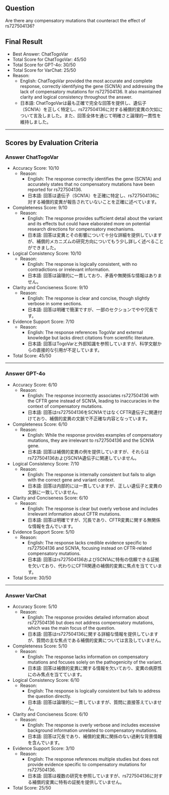 ## Question

Are there any compensatory mutations that counteract the effect of rs727504136?

## Final Result

- Best Answer: ChatTogoVar
- Total Score for ChatTogoVar: 45/50
- Total Score for GPT-4o: 30/50
- Total Score for VarChat: 25/50
- Reason:
  - English: ChatTogoVar provided the most accurate and complete response, correctly identifying the gene (SCN1A) and addressing the lack of compensatory mutations for rs727504136. It also maintained clarity and logical consistency throughout the answer.
  - 日本語: ChatTogoVarは最も正確で完全な回答を提供し、遺伝子（SCN1A）を正しく特定し、rs727504136に対する補償的変異の欠如について言及しました。また、回答全体を通じて明確さと論理的一貫性を維持しました。

---

## Scores by Evaluation Criteria

### Answer ChatTogoVar
- Accuracy Score: 10/10
  - Reason: 
    - English: The response correctly identifies the gene (SCN1A) and accurately states that no compensatory mutations have been reported for rs727504136.
    - 日本語: 回答は遺伝子（SCN1A）を正確に特定し、rs727504136に対する補償的変異が報告されていないことを正確に述べています。
- Completeness Score: 9/10
  - Reason: 
    - English: The response provides sufficient detail about the variant and its effects but could have elaborated more on potential research directions for compensatory mechanisms.
    - 日本語: 回答は変異とその影響について十分な詳細を提供していますが、補償的メカニズムの研究方向についてもう少し詳しく述べることができました。
- Logical Consistency Score: 10/10
  - Reason: 
    - English: The response is logically consistent, with no contradictions or irrelevant information.
    - 日本語: 回答は論理的に一貫しており、矛盾や無関係な情報はありません。
- Clarity and Conciseness Score: 9/10
  - Reason: 
    - English: The response is clear and concise, though slightly verbose in some sections.
    - 日本語: 回答は明確で簡潔ですが、一部のセクションでやや冗長です。
- Evidence Support Score: 7/10
  - Reason: 
    - English: The response references TogoVar and external knowledge but lacks direct citations from scientific literature.
    - 日本語: 回答はTogoVarと外部知識を参照していますが、科学文献からの直接的な引用が不足しています。
- Total Score: 45/50

---

### Answer GPT-4o
- Accuracy Score: 6/10
  - Reason: 
    - English: The response incorrectly associates rs727504136 with the CFTR gene instead of SCN1A, leading to inaccuracies in the context of compensatory mutations.
    - 日本語: 回答はrs727504136をSCN1AではなくCFTR遺伝子に関連付けており、補償的変異の文脈で不正確な内容となっています。
- Completeness Score: 6/10
  - Reason: 
    - English: While the response provides examples of compensatory mutations, they are irrelevant to rs727504136 and the SCN1A gene.
    - 日本語: 回答は補償的変異の例を提供していますが、それらはrs727504136およびSCN1A遺伝子に関連していません。
- Logical Consistency Score: 7/10
  - Reason: 
    - English: The response is internally consistent but fails to align with the correct gene and variant context.
    - 日本語: 回答は内部的には一貫していますが、正しい遺伝子と変異の文脈に一致していません。
- Clarity and Conciseness Score: 6/10
  - Reason: 
    - English: The response is clear but overly verbose and includes irrelevant information about CFTR mutations.
    - 日本語: 回答は明確ですが、冗長であり、CFTR変異に関する無関係な情報を含んでいます。
- Evidence Support Score: 5/10
  - Reason: 
    - English: The response lacks credible evidence specific to rs727504136 and SCN1A, focusing instead on CFTR-related compensatory mutations.
    - 日本語: 回答はrs727504136およびSCN1Aに特有の信頼できる証拠を欠いており、代わりにCFTR関連の補償的変異に焦点を当てています。
- Total Score: 30/50

---

### Answer VarChat
- Accuracy Score: 5/10
  - Reason: 
    - English: The response provides detailed information about rs727504136 but does not address compensatory mutations, which was the main focus of the question.
    - 日本語: 回答はrs727504136に関する詳細な情報を提供していますが、質問の主な焦点である補償的変異については言及していません。
- Completeness Score: 5/10
  - Reason: 
    - English: The response lacks information on compensatory mutations and focuses solely on the pathogenicity of the variant.
    - 日本語: 回答は補償的変異に関する情報を欠いており、変異の病原性にのみ焦点を当てています。
- Logical Consistency Score: 6/10
  - Reason: 
    - English: The response is logically consistent but fails to address the question directly.
    - 日本語: 回答は論理的に一貫していますが、質問に直接答えていません。
- Clarity and Conciseness Score: 6/10
  - Reason: 
    - English: The response is overly verbose and includes excessive background information unrelated to compensatory mutations.
    - 日本語: 回答は冗長であり、補償的変異に関係のない過剰な背景情報を含んでいます。
- Evidence Support Score: 3/10
  - Reason: 
    - English: The response references multiple studies but does not provide evidence specific to compensatory mutations for rs727504136.
    - 日本語: 回答は複数の研究を参照していますが、rs727504136に対する補償的変異に特有の証拠を提供していません。
- Total Score: 25/50